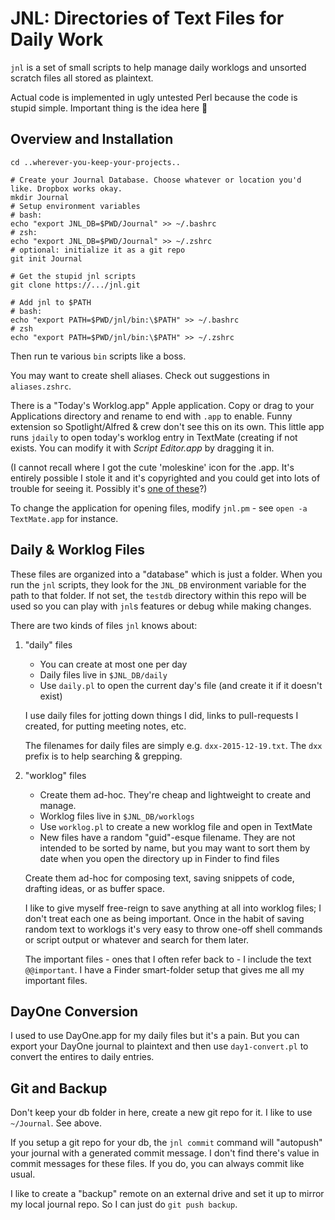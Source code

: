 # JNL: Directories of Text Files for Daily Work

`jnl` is a set of small scripts to help manage daily worklogs and unsorted scratch files all stored as plaintext.

Actual code is implemented in ugly untested Perl because the code is stupid simple. Important thing is the idea here 💃

## Overview and Installation

    cd ..wherever-you-keep-your-projects..
    
    # Create your Journal Database. Choose whatever or location you'd like. Dropbox works okay.
    mkdir Journal
    # Setup environment variables
    # bash:
    echo "export JNL_DB=$PWD/Journal" >> ~/.bashrc
    # zsh:
    echo "export JNL_DB=$PWD/Journal" >> ~/.zshrc
    # optional: initialize it as a git repo
    git init Journal
    
    # Get the stupid jnl scripts
    git clone https://.../jnl.git
    
    # Add jnl to $PATH
    # bash:
    echo "export PATH=$PWD/jnl/bin:\$PATH" >> ~/.bashrc
    # zsh
    echo "export PATH=$PWD/jnl/bin:\$PATH" >> ~/.zshrc

Then run te various `bin` scripts like a boss.

You may want to create shell aliases. Check out suggestions in `aliases.zshrc`.

There is a "Today's Worklog.app" Apple application. Copy or drag to your Applications directory and rename to end with `.app` to enable.  Funny extension so Spotlight/Alfred & crew don't see this on its own. This little app runs `jdaily` to open today's worklog entry in TextMate (creating if not exists. You can modify it with *Script Editor.app* by dragging it in.

(I cannot recall where I got the cute 'moleskine' icon for the .app. It's entirely possible I stole it and it's copyrighted and you could get into lots of trouble for seeing it. Possibly it's [one of these](http://pica-ae.deviantart.com/art/Moleskine-Icons-91551480)?)

To change the application for opening files, modify `jnl.pm` - see `open -a TextMate.app` for instance.

<!--
TODO: `jnl` wrapper script.
TODO: OS X launcher apps "New Worklog Entry.app", "Today's Entry.app"
TODO: generated index page for daily entries and maybe first line or two of worklog entries
TODO: fancier file-viewer?

TODO: 'quick' symlinks:
- Add @quick(some-identifier). Script to scan for them and create symlinks in 'quick' directory. So if worklogs/QPJX0BGKHPFHZPNJND1K.txt contains @quick(my-novel), symlink `quick/my-novel.txt -> worklogs/QPJX0BGKHPFHZPNJND1K.txt`. Makes it easy to "promote" worklogs items if they become frequently-updated. Potential for "abuse"? Maybe too much structure? Not sure.
- could add suggested git-push hook to re-set them up?
- this is a "cache": how to handle changes & conflicts & things created outside the script?

Try it out:

    jnl daily
    jnl worklog
    jnl database
    jnl open worklogs
    jnl open daily
    jnl commit

(The `jnl` script doesn't exist yet - you have to go thru the `.pl` scripts manually like an animal. I'm just using shell aliases...)
-->

## Daily & Worklog Files

These files are organized into a "database" which is just a folder. When you run the `jnl` scripts, they look for the `JNL_DB` environment variable for the path to that folder. If not set, the `testdb` directory within this repo will be used so you can play with `jnl`s features or debug while making changes.

There are two kinds of files `jnl` knows about: 

1.  "daily" files

    -   You can create at most one per day
    -   Daily files live in `$JNL_DB/daily`
    -   Use `daily.pl` to open the current day's file (and create it if it doesn't exist)
    
    I use daily files for jotting down things I did, links to pull-requests I created, for putting meeting notes, etc.

    The filenames for daily files are simply e.g. `dxx-2015-12-19.txt`. The `dxx` prefix is to help searching & grepping.

2.  "worklog" files

    -   Create them ad-hoc. They're cheap and lightweight to create and manage.
    -   Worklog files live in `$JNL_DB/worklogs`
    -   Use `worklog.pl` to create a new worklog file and open in TextMate
    -   New files have a random "guid"-esque filename. They are not intended to be sorted by name, but you may want to sort them by date when you open the directory up in Finder to find files

    Create them ad-hoc for composing text, saving snippets of code, drafting ideas, or as buffer space. 

    I like to give myself free-reign to save anything at all into worklog files; I don't treat each one as being important.  Once in the habit of saving random text to worklogs it's very easy to throw one-off shell commands or script output or whatever and search for them later.

    The important files - ones that I often refer back to -  I include the text `@@important`. I have a Finder smart-folder setup that gives me all my important files.


## DayOne Conversion

I used to use DayOne.app for my daily files but it's a pain. But you can export your DayOne journal to plaintext and then use `day1-convert.pl` to convert the entires to daily entries.

## Git and Backup

Don't keep your db folder in here, create a new git repo for it. I like to use `~/Journal`. See above.

If you setup a git repo for your db, the `jnl commit` command will "autopush" your journal with a generated commit message. I don't find there's value in commit messages for these files. If you do, you can always commit like usual.

I like to create a "backup" remote on an external drive and set it up to mirror my local journal repo. So I can just do `git push backup`.
